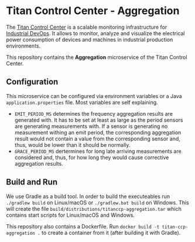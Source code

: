# Titan Control Center - Aggregation

The [Titan Control Center](https://ieeexplore.ieee.org/abstract/document/8822045)
is a scalable monitoring infrastructure for [Industrial DevOps](https://industrial-devops.org/).
It allows to monitor, analyze and visualize the electrical power consumption of
devices and machines in industrial production environments.

This repository contains the **Aggregation** microservice of the Titan Control Center.

## Configuration

This microservice can be configured via environment variables or a Java `application.properties`
file. Most variables are self explaining.

* `EMIT_PERIOD_MS` determines the frequency aggregation results are generated with.
It has to be set at least as large as the period sensors are generating
measurements with. If a sensor is generating no measurement withing an emit
period, the corresponding aggregation result would not contain a value from the
corresponding sensor and, thus, would be lower than it should be normally.
* `GRACE_PERIOD_MS` dertermines for long late arriving measurements are considered
and, thus, for how long they would cause corrective aggregation results.


## Build and Run

We use Gradle as a build tool. In order to build the executeables run 
`./gradlew build` on Linux/macOS or `./gradlew.bat build` on Windows. This will
create the file `build/distributions/titanccp-aggregation.tar` which contains
start scripts for Linux/macOS and Windows.

This repository also contains a Dockerfile. Run
`docker build -t titan-ccp-aggregation .` to create a container from it (after
building it with Gradle).
